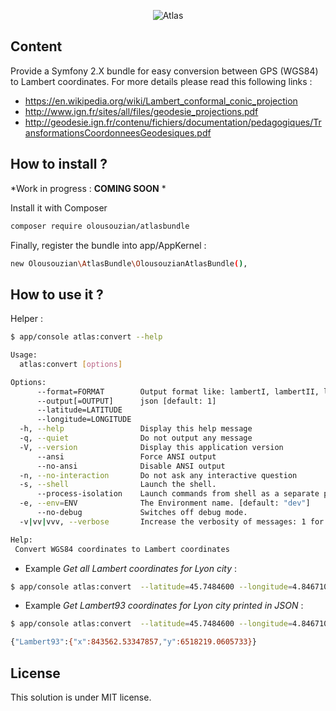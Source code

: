 <p align="center">
  <img src="http://i.imgur.com/xvO494q.png" alt="Atlas"/>
</p>

## Content

Provide a Symfony 2.X bundle for easy conversion between GPS (WGS84) to Lambert coordinates.
For more details please read this following links : 

- <a href="https://en.wikipedia.org/wiki/Lambert_conformal_conic_projection">https://en.wikipedia.org/wiki/Lambert_conformal_conic_projection</a>
- <a href="http://www.ign.fr/sites/all/files/geodesie_projections.pdf">http://www.ign.fr/sites/all/files/geodesie_projections.pdf</a>
- <a href="http://geodesie.ign.fr/contenu/fichiers/documentation/pedagogiques/TransformationsCoordonneesGeodesiques.pdf">http://geodesie.ign.fr/contenu/fichiers/documentation/pedagogiques/TransformationsCoordonneesGeodesiques.pdf</a>

## How to install ?

*Work in progress : **COMING SOON** *

Install it with Composer 

```sh
composer require olousouzian/atlasbundle
```

Finally, register the bundle into app/AppKernel : 

```sh
new Olousouzian\AtlasBundle\OlousouzianAtlasBundle(),
```

## How to use it ?

Helper : 

```sh
$ app/console atlas:convert --help

Usage:
  atlas:convert [options]

Options:
      --format=FORMAT        Output format like: lambertI, lambertII, lambertIIExtended, lambertIII, lambertIV, lambert93, all [default: "all"]
      --output[=OUTPUT]      json [default: 1]
      --latitude=LATITUDE    
      --longitude=LONGITUDE  
  -h, --help                 Display this help message
  -q, --quiet                Do not output any message
  -V, --version              Display this application version
      --ansi                 Force ANSI output
      --no-ansi              Disable ANSI output
  -n, --no-interaction       Do not ask any interactive question
  -s, --shell                Launch the shell.
      --process-isolation    Launch commands from shell as a separate process.
  -e, --env=ENV              The Environment name. [default: "dev"]
      --no-debug             Switches off debug mode.
  -v|vv|vvv, --verbose       Increase the verbosity of messages: 1 for normal output, 2 for more verbose output and 3 for debug

Help:
 Convert WGS84 coordinates to Lambert coordinates
```

- Example *Get all Lambert coordinates for Lyon city* :

```sh
$ app/console atlas:convert  --latitude=45.7484600 --longitude=4.8467100
``` 

- Example *Get Lambert93 coordinates for Lyon city printed in JSON* :

```sh
$ app/console atlas:convert  --latitude=45.7484600 --longitude=4.8467100 --format=lambert93 --output=json

{"Lambert93":{"x":843562.53347857,"y":6518219.0605733}}
```
 

## License

This solution is under MIT license.